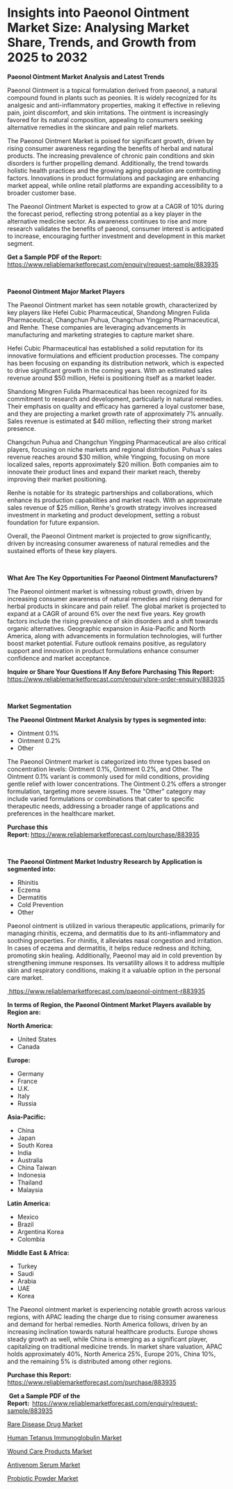 <p><h1>Insights into Paeonol Ointment Market Size: Analysing Market Share, Trends, and Growth from 2025 to 2032</h1></p><p><strong>Paeonol Ointment Market Analysis and Latest Trends</strong></p>
<p><p>Paeonol Ointment is a topical formulation derived from paeonol, a natural compound found in plants such as peonies. It is widely recognized for its analgesic and anti-inflammatory properties, making it effective in relieving pain, joint discomfort, and skin irritations. The ointment is increasingly favored for its natural composition, appealing to consumers seeking alternative remedies in the skincare and pain relief markets.</p><p>The Paeonol Ointment Market is poised for significant growth, driven by rising consumer awareness regarding the benefits of herbal and natural products. The increasing prevalence of chronic pain conditions and skin disorders is further propelling demand. Additionally, the trend towards holistic health practices and the growing aging population are contributing factors. Innovations in product formulations and packaging are enhancing market appeal, while online retail platforms are expanding accessibility to a broader customer base.</p><p>The Paeonol Ointment Market is expected to grow at a CAGR of 10% during the forecast period, reflecting strong potential as a key player in the alternative medicine sector. As awareness continues to rise and more research validates the benefits of paeonol, consumer interest is anticipated to increase, encouraging further investment and development in this market segment.</p></p>
<p><strong>Get a Sample PDF of the Report:&nbsp;</strong> <a href="https://www.reliablemarketforecast.com/enquiry/request-sample/883935?utm_campaign=2011&utm_medium=2&utm_source=Github&utm_content=ia&utm_term=08032025&utm_id=paeonol-ointment">https://www.reliablemarketforecast.com/enquiry/request-sample/883935</a></p>
<p>&nbsp;</p>
<p><strong>Paeonol Ointment Major Market Players</strong></p>
<p><p>The Paeonol Ointment market has seen notable growth, characterized by key players like Hefei Cubic Pharmaceutical, Shandong Mingren Fulida Pharmaceutical, Changchun Puhua, Changchun Yingping Pharmaceutical, and Renhe. These companies are leveraging advancements in manufacturing and marketing strategies to capture market share.</p><p>Hefei Cubic Pharmaceutical has established a solid reputation for its innovative formulations and efficient production processes. The company has been focusing on expanding its distribution network, which is expected to drive significant growth in the coming years. With an estimated sales revenue around $50 million, Hefei is positioning itself as a market leader.</p><p>Shandong Mingren Fulida Pharmaceutical has been recognized for its commitment to research and development, particularly in natural remedies. Their emphasis on quality and efficacy has garnered a loyal customer base, and they are projecting a market growth rate of approximately 7% annually. Sales revenue is estimated at $40 million, reflecting their strong market presence.</p><p>Changchun Puhua and Changchun Yingping Pharmaceutical are also critical players, focusing on niche markets and regional distribution. Puhua's sales revenue reaches around $30 million, while Yingping, focusing on more localized sales, reports approximately $20 million. Both companies aim to innovate their product lines and expand their market reach, thereby improving their market positioning.</p><p>Renhe is notable for its strategic partnerships and collaborations, which enhance its production capabilities and market reach. With an approximate sales revenue of $25 million, Renhe's growth strategy involves increased investment in marketing and product development, setting a robust foundation for future expansion.</p><p>Overall, the Paeonol Ointment market is projected to grow significantly, driven by increasing consumer awareness of natural remedies and the sustained efforts of these key players.</p></p>
<p>&nbsp;</p>
<p><strong>What Are The Key Opportunities For Paeonol Ointment Manufacturers?</strong></p>
<p><p>The Paeonol ointment market is witnessing robust growth, driven by increasing consumer awareness of natural remedies and rising demand for herbal products in skincare and pain relief. The global market is projected to expand at a CAGR of around 6% over the next five years. Key growth factors include the rising prevalence of skin disorders and a shift towards organic alternatives. Geographic expansion in Asia-Pacific and North America, along with advancements in formulation technologies, will further boost market potential. Future outlook remains positive, as regulatory support and innovation in product formulations enhance consumer confidence and market acceptance.</p></p>
<p><strong>Inquire or Share Your Questions If Any Before Purchasing This Report:</strong> <a href="https://www.reliablemarketforecast.com/enquiry/pre-order-enquiry/883935?utm_campaign=2011&utm_medium=2&utm_source=Github&utm_content=ia&utm_term=08032025&utm_id=paeonol-ointment">https://www.reliablemarketforecast.com/enquiry/pre-order-enquiry/883935</a></p>
<p>&nbsp;</p>
<p><strong>Market Segmentation</strong></p>
<p><strong>The Paeonol Ointment Market Analysis by types is segmented into:</strong></p>
<p><ul><li>Ointment 0.1%</li><li>Ointment 0.2%</li><li>Other</li></ul></p>
<p><p>The Paeonol Ointment market is categorized into three types based on concentration levels: Ointment 0.1%, Ointment 0.2%, and Other. The Ointment 0.1% variant is commonly used for mild conditions, providing gentle relief with lower concentrations. The Ointment 0.2% offers a stronger formulation, targeting more severe issues. The "Other" category may include varied formulations or combinations that cater to specific therapeutic needs, addressing a broader range of applications and preferences in the healthcare market.</p></p>
<p><strong>Purchase this Report:&nbsp;</strong><a href="https://www.reliablemarketforecast.com/purchase/883935?utm_campaign=2011&utm_medium=2&utm_source=Github&utm_content=ia&utm_term=08032025&utm_id=paeonol-ointment">https://www.reliablemarketforecast.com/purchase/883935</a></p>
<p>&nbsp;</p>
<p><strong>The Paeonol Ointment Market Industry Research by Application is segmented into:</strong></p>
<p><ul><li>Rhinitis</li><li>Eczema</li><li>Dermatitis</li><li>Cold Prevention</li><li>Other</li></ul></p>
<p><p>Paeonol ointment is utilized in various therapeutic applications, primarily for managing rhinitis, eczema, and dermatitis due to its anti-inflammatory and soothing properties. For rhinitis, it alleviates nasal congestion and irritation. In cases of eczema and dermatitis, it helps reduce redness and itching, promoting skin healing. Additionally, Paeonol may aid in cold prevention by strengthening immune responses. Its versatility allows it to address multiple skin and respiratory conditions, making it a valuable option in the personal care market.</p></p>
<p><a href="https://www.reliablemarketforecast.com/paeonol-ointment-r883935?utm_campaign=2011&utm_medium=2&utm_source=Github&utm_content=ia&utm_term=08032025&utm_id=paeonol-ointment">&nbsp;https://www.reliablemarketforecast.com/paeonol-ointment-r883935</a></p>
<p><strong>In terms of Region, the Paeonol Ointment Market Players available by Region are:</strong></p>
<p>
    <p> <strong> North America: </strong>
        <ul>
            <li>United States</li>
            <li>Canada</li>
        </ul>
        </p> 
    <p> <strong> Europe: </strong>
        <ul>
            <li>Germany</li>
            <li>France</li>
            <li>U.K.</li>
            <li>Italy</li>
            <li>Russia</li>
        </ul>
        </p> 
    <p> <strong> Asia-Pacific: </strong>
        <ul>
            <li>China</li>
            <li>Japan</li>
            <li>South Korea</li>
            <li>India</li>
            <li>Australia</li>
            <li>China Taiwan</li>
            <li>Indonesia</li>
            <li>Thailand</li>
            <li>Malaysia</li>
        </ul>
        </p> 
    <p> <strong> Latin America: </strong>
        <ul>
            <li>Mexico</li>
            <li>Brazil</li>
            <li>Argentina Korea</li>
            <li>Colombia</li>
        </ul>
        </p> 
    <p> <strong> Middle East & Africa: </strong>
        <ul>
            <li>Turkey</li>
            <li>Saudi</li>
            <li>Arabia</li>
            <li>UAE</li>
            <li>Korea</li>
        </ul>
    </p>
    </p>
<p><p>The Paeonol ointment market is experiencing notable growth across various regions, with APAC leading the charge due to rising consumer awareness and demand for herbal remedies. North America follows, driven by an increasing inclination towards natural healthcare products. Europe shows steady growth as well, while China is emerging as a significant player, capitalizing on traditional medicine trends. In market share valuation, APAC holds approximately 40%, North America 25%, Europe 20%, China 10%, and the remaining 5% is distributed among other regions.</p></p>
<p><strong>Purchase this Report: </strong><a href="https://www.reliablemarketforecast.com/purchase/883935?utm_campaign=2011&utm_medium=2&utm_source=Github&utm_content=ia&utm_term=08032025&utm_id=paeonol-ointment">https://www.reliablemarketforecast.com/purchase/883935</a></p>
<p>&nbsp;<strong>Get a Sample PDF of the Report:&nbsp;&nbsp;</strong><a href="https://www.reliablemarketforecast.com/enquiry/request-sample/883935?utm_campaign=2011&utm_medium=2&utm_source=Github&utm_content=ia&utm_term=08032025&utm_id=paeonol-ointment">https://www.reliablemarketforecast.com/enquiry/request-sample/883935</a></p>
<p><strong></strong></p>
<p><p><a href="https://github.com/pupunhez/Market-Research-Report-List-1/blob/main/rare-disease-drug-market.md?utm_campaign=2011&utm_medium=2&utm_source=Github&utm_content=ia&utm_term=08032025&utm_id=paeonol-ointment">Rare Disease Drug Market</a></p><p><a href="https://github.com/roceljiabur/Market-Research-Report-List-1/blob/main/human-tetanus-immunoglobulin-market.md?utm_campaign=2011&utm_medium=2&utm_source=Github&utm_content=ia&utm_term=08032025&utm_id=paeonol-ointment">Human Tetanus Immunoglobulin Market</a></p><p><a href="https://github.com/gaiusmelyna/Market-Research-Report-List-1/blob/main/wound-care-products-market.md?utm_campaign=2011&utm_medium=2&utm_source=Github&utm_content=ia&utm_term=08032025&utm_id=paeonol-ointment">Wound Care Products Market</a></p><p><a href="https://github.com/safurdorthu8/Market-Research-Report-List-1/blob/main/antivenom-serum-market.md?utm_campaign=2011&utm_medium=2&utm_source=Github&utm_content=ia&utm_term=08032025&utm_id=paeonol-ointment">Antivenom Serum Market</a></p><p><a href="https://github.com/bettysbozer/Market-Research-Report-List-1/blob/main/probiotic-powder-market.md?utm_campaign=2011&utm_medium=2&utm_source=Github&utm_content=ia&utm_term=08032025&utm_id=paeonol-ointment">Probiotic Powder Market</a></p></p>